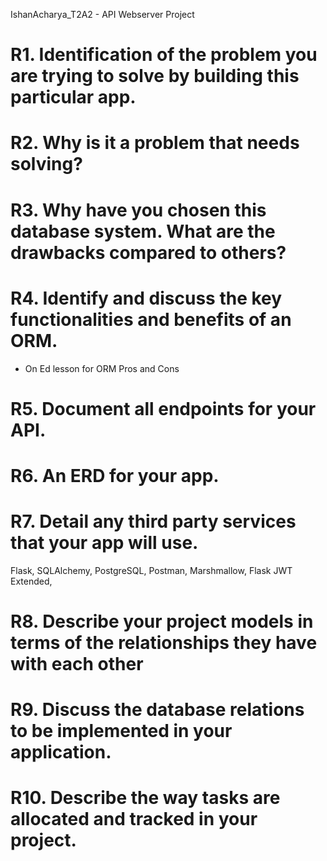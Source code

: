 IshanAcharya_T2A2 - API Webserver Project

# R1. Identification of the problem you are trying to solve by building this particular app.

# R2. Why is it a problem that needs solving?

# R3. Why have you chosen this database system. What are the drawbacks compared to others?

# R4. Identify and discuss the key functionalities and benefits of an ORM.

- On Ed lesson for ORM Pros and Cons

# R5. Document all endpoints for your API.

# R6. An ERD for your app.

# R7. Detail any third party services that your app will use.

Flask, SQLAlchemy, PostgreSQL, Postman, Marshmallow, Flask JWT Extended, 

# R8. Describe your project models in terms of the relationships they have with each other

# R9. Discuss the database relations to be implemented in your application.

# R10. Describe the way tasks are allocated and tracked in your project.